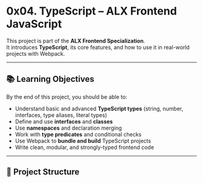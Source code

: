 # 0x04. TypeScript – ALX Frontend JavaScript

This project is part of the **ALX Frontend Specialization**.  
It introduces **TypeScript**, its core features, and how to use it in real-world projects with Webpack.

---

## 📚 Learning Objectives

By the end of this project, you should be able to:

- Understand basic and advanced **TypeScript types** (string, number, interfaces, type aliases, literal types)
- Define and use **interfaces** and **classes**
- Use **namespaces** and declaration merging
- Work with **type predicates** and conditional checks
- Use Webpack to **bundle and build** TypeScript projects
- Write clean, modular, and strongly-typed frontend code

---

## 📂 Project Structure

